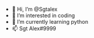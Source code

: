 - 👋 Hi, I’m @Sgtalex
- 👀 I’m interested in coding
- 🌱 I’m currently learning python
- 📫 Sgt Alex#9999

<!---
Sgtalex/Sgtalex is a ✨ special ✨ repository because its `README.md` (this file) appears on your GitHub profile.
You can click the Preview link to take a look at your changes.
--->
